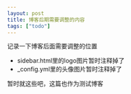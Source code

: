 ```yaml
---
layout: post
title: 博客后期需要调整的内容
tags: ["todo"]
---
```


记录一下博客后面需要调整的位置
* sidebar.html里的logo图片暂时注释掉了
* _config.yml里的头像图片暂时注释掉了

暂时就这些吧，这篇也作为测试博客
            